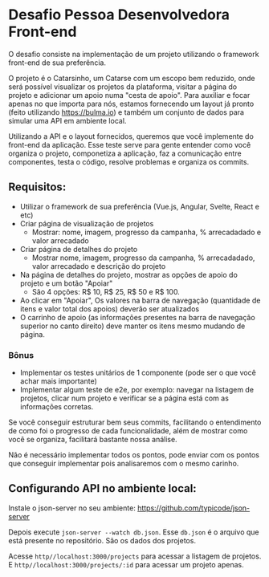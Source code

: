 # Desafio Pessoa Desenvolvedora Front-end

O desafio consiste na implementação de um projeto utilizando o framework front-end de sua preferência.

O projeto é o Catarsinho, um Catarse com um escopo bem reduzido, onde será possível visualizar os projetos da plataforma, visitar a página do projeto e adicionar um apoio numa "cesta de apoio". Para auxiliar e focar apenas no que importa para nós, estamos fornecendo um layout já pronto (feito utilizando https://bulma.io) e também um conjunto de dados para simular uma API em ambiente local.

Utilizando a API e o layout fornecidos, queremos que você implemente do front-end da aplicação. Esse teste serve para gente entender como você organiza o projeto, componetiza a aplicação, faz a comunicação entre componentes, testa o código, resolve problemas e organiza os commits.

## Requisitos:

- Utilizar o framework de sua preferência (Vue.js, Angular, Svelte, React e etc)
- Criar página de visualização de projetos
  - Mostrar: nome, imagem, progresso da campanha, % arrecadadado e valor arrecadado
- Criar página de detalhes do projeto
  - Mostrar nome, imagem, progresso da campanha, % arrecadadado, valor arrecadado e descrição do projeto
- Na página de detalhes do projeto, mostrar as opções de apoio do projeto e um botão "Apoiar"
  - São 4 opções: R$ 10, R$ 25, R$ 50 e R$ 100.
- Ao clicar em "Apoiar", Os valores na barra de navegação (quantidade de itens e valor total dos apoios) deverão ser atualizados
- O carrinho de apoio (as informações presentes na barra de navegação superior no canto direito) deve manter os itens mesmo mudando de página.

### Bônus
- Implementar os testes unitários de 1 componente (pode ser o que você achar mais importante)
- Implementar algum teste de e2e, por exemplo: navegar na listagem de projetos, clicar num projeto e verificar se a página está com as informações corretas.

Se você conseguir estruturar bem seus commits, facilitando o entendimento de como foi o progresso de cada funcionalidade, além de mostrar como você se organiza, facilitará bastante nossa análise.

Não é necessário implementar todos os pontos, pode enviar com os pontos que conseguir implementar pois analisaremos com o mesmo carinho.

## Configurando API no ambiente local:

Instale o json-server no seu ambiente: https://github.com/typicode/json-server

Depois execute `json-server --watch db.json`. Esse `db.json` é o arquivo que está presente no repositório. São os dados dos projetos.

Acesse `http//localhost:3000/projects` para acessar a listagem de projetos. E `http//localhost:3000/projects/:id` para acessar um projeto apenas.
